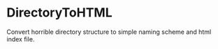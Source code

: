 # DirectoryToHTML
Convert horrible directory structure to simple naming scheme and html index file.

